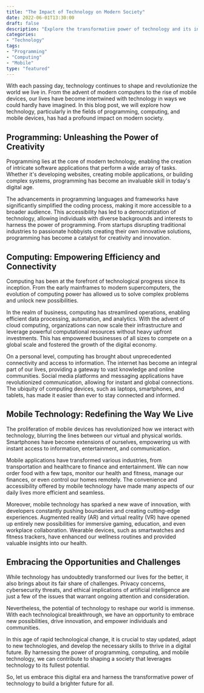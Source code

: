 ```yaml
--- 
title: "The Impact of Technology on Modern Society" 
date: 2022-06-01T13:30:00 
draft: false 
description: "Explore the transformative power of technology and its influence on various aspects of our lives." 
categories: 
- "Technology" 
tags: 
- "Programming" 
- "Computing" 
- "Mobile" 
type: "featured" 
--- 
```


With each passing day, technology continues to shape and revolutionize the world we live in. From the advent of modern computers to the rise of mobile devices, our lives have become intertwined with technology in ways we could hardly have imagined. In this blog post, we will explore how technology, particularly in the fields of programming, computing, and mobile devices, has had a profound impact on modern society.

## Programming: Unleashing the Power of Creativity

Programming lies at the core of modern technology, enabling the creation of intricate software applications that perform a wide array of tasks. Whether it's developing websites, creating mobile applications, or building complex systems, programming has become an invaluable skill in today's digital age.

The advancements in programming languages and frameworks have significantly simplified the coding process, making it more accessible to a broader audience. This accessibility has led to a democratization of technology, allowing individuals with diverse backgrounds and interests to harness the power of programming. From startups disrupting traditional industries to passionate hobbyists creating their own innovative solutions, programming has become a catalyst for creativity and innovation.

## Computing: Empowering Efficiency and Connectivity

Computing has been at the forefront of technological progress since its inception. From the early mainframes to modern supercomputers, the evolution of computing power has allowed us to solve complex problems and unlock new possibilities.

In the realm of business, computing has streamlined operations, enabling efficient data processing, automation, and analytics. With the advent of cloud computing, organizations can now scale their infrastructure and leverage powerful computational resources without heavy upfront investments. This has empowered businesses of all sizes to compete on a global scale and fostered the growth of the digital economy.

On a personal level, computing has brought about unprecedented connectivity and access to information. The internet has become an integral part of our lives, providing a gateway to vast knowledge and online communities. Social media platforms and messaging applications have revolutionized communication, allowing for instant and global connections. The ubiquity of computing devices, such as laptops, smartphones, and tablets, has made it easier than ever to stay connected and informed.

## Mobile Technology: Redefining the Way We Live

The proliferation of mobile devices has revolutionized how we interact with technology, blurring the lines between our virtual and physical worlds. Smartphones have become extensions of ourselves, empowering us with instant access to information, entertainment, and communication.

Mobile applications have transformed various industries, from transportation and healthcare to finance and entertainment. We can now order food with a few taps, monitor our health and fitness, manage our finances, or even control our homes remotely. The convenience and accessibility offered by mobile technology have made many aspects of our daily lives more efficient and seamless.

Moreover, mobile technology has sparked a new wave of innovation, with developers constantly pushing boundaries and creating cutting-edge experiences. Augmented reality (AR) and virtual reality (VR) have opened up entirely new possibilities for immersive gaming, education, and even workplace collaboration. Wearable devices, such as smartwatches and fitness trackers, have enhanced our wellness routines and provided valuable insights into our health.

## Embracing the Opportunities and Challenges

While technology has undoubtedly transformed our lives for the better, it also brings about its fair share of challenges. Privacy concerns, cybersecurity threats, and ethical implications of artificial intelligence are just a few of the issues that warrant ongoing attention and consideration.

Nevertheless, the potential of technology to reshape our world is immense. With each technological breakthrough, we have an opportunity to embrace new possibilities, drive innovation, and empower individuals and communities.

In this age of rapid technological change, it is crucial to stay updated, adapt to new technologies, and develop the necessary skills to thrive in a digital future. By harnessing the power of programming, computing, and mobile technology, we can contribute to shaping a society that leverages technology to its fullest potential.

So, let us embrace this digital era and harness the transformative power of technology to build a brighter future for all.
